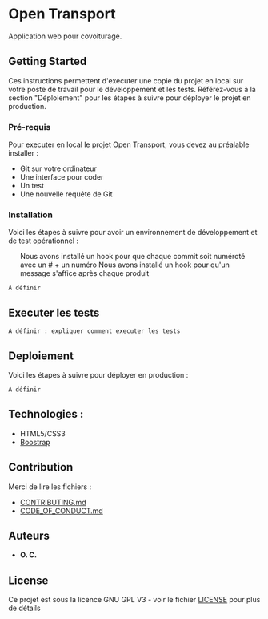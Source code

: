 # Open Transport

Application web pour covoiturage. 

## Getting Started

Ces instructions permettent d'executer une copie du projet en local sur votre poste de travail pour le développement et les tests. Référez-vous à la section "Déploiement" pour les étapes à suivre pour déployer le projet en production.

### Pré-requis

Pour executer en local le projet Open Transport, vous devez au préalable installer :


<ul>
    <li> Git sur votre ordinateur</li>
    <li> Une interface pour coder </li>
    <li> Un test </li>
    <li> Une nouvelle requête de Git</li>
</ul>



### Installation 

Voici les étapes à suivre pour avoir un environnement de développement et de test opérationnel :
<ul>
Nous avons installé un hook pour que chaque commit soit numéroté avec un # + un numéro
Nous avons installé un hook pour qu'un message s'affice après chaque produit
</ul>

```
A définir
```



## Executer les tests

```
A définir : expliquer comment executer les tests
```


## Deploiement

Voici les étapes à suivre pour déployer en production :

```
A définir
```

## Technologies :

* HTML5/CSS3
* [Boostrap](https://getbootstrap.com/)

## Contribution

Merci de lire les fichiers :
* [CONTRIBUTING.md](https://github.com/OpenClassrooms-Student-Center/7688581-Expert-Git-GitHub/blob/main/CONTRIBUTING.md)
* [CODE_OF_CONDUCT.md](https://github.com/OpenClassrooms-Student-Center/7688581-Expert-Git-GitHub/blob/main/CONTRIBUTING.md) 

## Auteurs

* **O. C.**

## License

Ce projet est sous la licence GNU GPL V3 - voir le fichier [LICENSE](LICENSE) pour plus de détails
